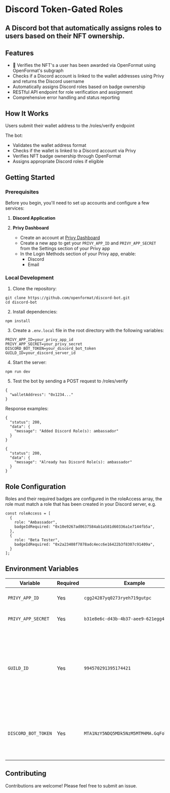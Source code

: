 # Discord Token-Gated Roles
## A Discord bot that automatically assigns roles to users based on their NFT ownership. 

    
## Features

- 🔑 Verifies the NFT's a user has been awarded via OpenFormat using OpenFormat's subgraph
- Checks if a Discord account is linked to the wallet addresses using Privy and returns the Discord username
- Automatically assigns Discord roles based on badge ownership
- RESTful API endpoint for role verification and assignment
- Comprehensive error handling and status reporting

## How It Works

Users submit their wallet address to the /roles/verify endpoint

The bot:

- Validates the wallet address format
- Checks if the wallet is linked to a Discord account via Privy
- Verifies NFT badge ownership through OpenFormat
- Assigns appropriate Discord roles if eligible

## Getting Started

### Prerequisites
Before you begin, you'll need to set up accounts and configure a few services:

1. **Discord Application**



2. **Privy Dashboard**
   - Create an account at [Privy Dashboard](https://dashboard.privy.io)
   - Create a new app to get your `PRIVY_APP_ID` and `PRIVY_APP_SECRET` from the Settings section of your Privy app
   - In the Login Methods section of your Privy app, enable:
     - Discord
     - Email

### Local Development

1. Clone the repository:

```
git clone https://github.com/openformat/discord-bot.git
cd discord-bot
```

2. Install dependencies:

```
npm install
```

3. Create a `.env.local` file in the root directory with the following variables:

```
PRIVY_APP_ID=your_privy_app_id
PRIVY_APP_SECRET=your_privy_secret
DISCORD_BOT_TOKEN=your_discord_bot_token
GUILD_ID=your_discord_server_id
```

4. Start the server:

```
npm run dev
```

5. Test the bot by sending a POST request to /roles/verify

```
{
  "walletAddress": "0x1234..."
}
```

Response examples:

```
{
  "status": 200,
  "data": {
    "message": "Added Discord Role(s): ambassador"
  }
}
```

```
{
  "status": 200,
  "data": {
    "message": "Already has Discord Role(s): ambassador"
  }
}
```

## Role Configuration

Roles and their required badges are configured in the roleAccess array, the role must match a role that has been created in your Discord server, e.g.

``` 
const roleAccess = [
  {
    role: "Ambassador",
    badgeIdRequired: "0x10e9267ad0637584ab1a581d60336a1e7144fb5a",
  },
  {
    role: "Beta Tester",
    badgeIdRequired: "0x2a23408f7878adc4ecc6e16422b3f8307c91409a",
  }
];
```
## Environment Variables
| Variable                   | Required | Example                                      | Description                                                                                                                                          |
| -------------------------- | -------- | -------------------------------------------- | ---------------------------------------------------------------------------------------------------------------------------------------------------- |
| `PRIVY_APP_ID` | Yes      | `cgg24287yq0273ryeh719gutpc`                 | Your [Privy](https://privy.io) application ID.                                                                                                        |
| `PRIVY_APP_SECRET`       | Yes       | `b31e8e6c-d43b-4b37-aee9-621egg415b8e`       | Your [Privy](https://privy.io) application secret. |
| `GUILD_ID`       | Yes       | `994570291395174421` | Required to view and assign roles in your Discord server. You can find this in your Discord server settings or URL.       |
| `DISCORD_BOT_TOKEN`       | Yes       | `MTA1NzY5NDQ5MDk5NzM5MTM4MA.GqFoTp.4vIwE` | Your Discord Bot Token. Create one in the [Discord Developer Portal](https://discord.com/developers/applications).      |



## Contributing
Contributions are welcome! Please feel free to submit an issue.